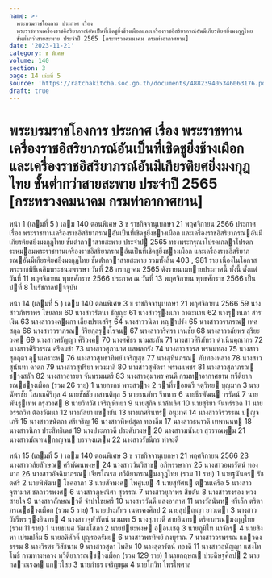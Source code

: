 ```yaml
---
name: >-
  พระบรมราชโองการ ประกาศ เรื่อง
  พระราชทานเครื่องราชอิสริยาภรณ์อันเป็นที่เชิดชูยิ่งช้างเผือกและเครื่องราชอิสริยาภรณ์อันมีเกียรติยศยิ่งมงกุฎไทย
  ชั้นต่ำกว่าสายสะพาย ประจำปี 2565 [กระทรวงคมนาคม กรมท่าอากาศยาน]
date: '2023-11-21'
category: ข พิเศษ
volume: 140
section: 3
page: 14 เล่มที่ 5
source: 'https://ratchakitcha.soc.go.th/documents/488239405346063176.pdf'
draft: true
---
```


# พระบรมราชโองการ ประกาศ เรื่อง พระราชทานเครื่องราชอิสริยาภรณ์อันเป็นที่เชิดชูยิ่งช้างเผือกและเครื่องราชอิสริยาภรณ์อันมีเกียรติยศยิ่งมงกุฎไทย ชั้นต่ำกว่าสายสะพาย ประจำปี 2565 [กระทรวงคมนาคม กรมท่าอากาศยาน]

หน้า 1 (เลมที่ 5 ) เลม 140 ตอนพิเศษ 3 ข ราชกิจจานุเบกษา 21 พฤศจิกายน 2566 ประกาศ เรื่อง พระราชทานเครื่องราชอิสริยาภรณอันเป็นที่เชิดชูยิ่งชางเผือก และเครื่องราชอิสริยาภรณอันมีเกียรติยศยิ่งมงกุฎไทย ชั้นต่ํากวาสายสะพาย ประจําป 2565 ทรงพระกรุณาโปรดเกลาโปรดกระหมอมพระราชทานเครื่องราชอิสริยาภรณอันเป็นที่เชิดชูยิ่งชางเผือก และเครื่องราชอิสริยาภรณอันมีเกียรติยศยิ่งมงกุฎไทย ชั้นต่ํากวาสายสะพาย รวมทั้งสิ้น 403 , 981 ราย เนื่องในโอกาสพระราชพิธีเฉลิมพระชนมพรรษา วันที่ 28 กรกฎาคม 2565 ดังรายนามทายประกาศนี้ ทั้งนี้ ตั้งแต่วันที่ 11 พฤศจิกายน พุทธศักราช 2566 ประกาศ ณ วันที่ 13 พฤศจิกายน พุทธศักราช 2566 เป็นปที่ 8 ในรัชกาลปจจุบัน

หน้า 14 (เลมที่ 5 ) เลม 140 ตอนพิเศษ 3 ข ราชกิจจานุเบกษา 21 พฤศจิกายน 2566 59 นางสาวภัทราพร ไชยลาม 60 นางสาวรัตนา ธัญญะ 61 นางสาวรุงนภา ถาตะนาน 62 นางรุงนภา สารเงิน 63 นางสาววงคผกา เลี้ยงประเสริฐ 64 นางสาววนิดา หญาปรัง 65 นางสาววราภรณ เทศสกุล 66 นางสาววราภรณ วิริยกุลรุงโรจน 67 นางสาววริศรา เจนชัย 68 นางสาววลัยพร สุริยะวงศ 69 นางสาวศรัญญา ศิริวงค 70 นางศศิธร นามสะกัน 71 นางสาวศิริภัทรา ดําเนินคุณากร 72 นางสาวศิริวรรณ ศรีคมขํา 73 นางสาวศุภามาศ แสพลกรัง 74 นางสาวสวรส พรหมทอง 75 นางสาวสุกฤตา อุนเคราะห 76 นางสาวสุทธาทิพย์ เจริญสุข 77 นางสุทินภรณ ทับทองหลาง 78 นางสาวสุนันทา ดาดก 79 นางสาวสุปรียา พวงมาลี 80 นางสาวสุพัตรา พรหมเพชร 81 นางสาวสุภาภรณ ชางสลัก 82 นางสาวอารยา จันทรมนตรี 83 นางสาวอุมาพร คนดี กรมทาอากาศยาน ทวีติยาภรณชางเผือก (รวม 26 ราย) 1 นายกรกช พระสวาง 2 วาที่รอยตรี จตุวิทย บุญมาก 3 นายฉัตรชัย โสภณศิริกุล 4 นายชัชชัย กสานติกุล 5 นายธนภัทร รีทหาร 6 นายธีรพัฒน วรรัตน์ 7 นายพันธุเทพ กรุงวงศ 8 นายวิทวัส เจริญพิทยา 9 นายสุกิจ นําล้ําเลิศ 10 นายสุริยา จันทร์รอด 11 นายอรรถวิท ต้องวัฒนา 12 นางกัลยา แขงขัน 13 นางเกศรินทร อนุมาศ 14 นางสาวจิรวรรณ ปญจเภรี 15 นางสาวชนัตถา ศรีเจริญ 16 นางสาวทิพย์สุดา ทองลิ้ม 17 นางสาวธนาวดี เทพานนท 18 นางสาวนิภา ประสิทธิเดช 19 นางประภาวดี ประดับวงษ 20 นางสาวมนันยา สุวรรณพุม 21 นางสาวมัณฑนกาญจน บรรจงแตม 22 นางสาวรัชนีกร ทําจะดี

หน้า 15 (เลมที่ 5 ) เลม 140 ตอนพิเศษ 3 ข ราชกิจจานุเบกษา 21 พฤศจิกายน 2566 23 นางสาววลัยลักษณ ศรีพัฒนพงษ 24 นางสาววันวิสาข อภิหรรษากร 25 นางสาวอมรรัตน์ ทองมาก 26 นางสาวอัจฉิมาภรณ เจียรโณรส ทวีติยาภรณมงกุฎไทย (รวม 11 ราย) 1 นายฐนันดร รัชตศรี 2 นายพิพัฒน โชคอาภา 3 นายสัจพงศ ไพศูนย 4 นายสุทัศน ตวนเครือ 5 นางสาวจุฑามาศ ชลถาวรพงศ 6 นางสาวภูษณิศา สุวรรณ 7 นางสาวยุภาพร สืบตัน 8 นางสาวรงรอง พวงสายใจ 9 นางสาวลักษณวดี จําปาไชยศรี 10 นางสาววันดี แสงอากาศ 11 นางวัสนันท ศรีเล็ก ตริตาภรณชางเผือก (รวม 5 ราย) 1 นายประภัทร เนตรคงศิลป 2 นายสุปญญา ยาวเตา 3 นางสาววัชรีพร รุงอินทร 4 นางสาวจุฬารัตน์ นวนพา 5 นางสุภาวดี สายอินทร ตริตาภรณมงกุฎไทย (รวม 11 ราย) 1 นายธเนศ วัฒนโสภา 2 นายปยะพงษ ออนเชตุ 3 นายภูมิไท นาจักร 4 นายสิงหา เปรมปลื้ม 5 นายอดิศักดิ์ บุญรอดรัมย 6 นางสาวพรทิพย์ กงบุราณ 7 นางสาววรพรรณ แกวคงธรรม 8 นางวิรศร วิสัชนาม 9 นางสาวสุดา ไพลิน 10 นางสุดารัตน์ ทองดี 11 นางสาวอนัญญา แสงโทโพธิ์ กรมทางหลวง ทวีติยาภรณชางเผือก (รวม 129 ราย) 1 นายกฤษณ ประดิษฐศิลป 2 นายกลาณรงค แกวไสย 3 นายกําธร เจริญพุฒ 4 นายโกวิท ไพรไพศาล
